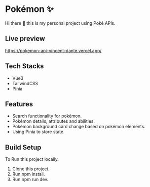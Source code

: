 # Pokémon :sparkles:

Hi there 👋 this is my personal project using Poké APIs.

## Live preview

https://pokemon-api-vincent-dante.vercel.app/

## Tech Stacks

- Vue3
- TailwindCSS
- Pinia

## Features

- Search functionality for pokémon.
- Pokémon details, attributes and abilities.
- Pokémon background card change based on pokémon elements.
- Using Pinia to store state.

## Build Setup

To Run this project locally.

1. Clone this project.
2. Run npm install.
3. Run npm run dev.
